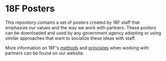 # 18F Posters

This repository contains a set of posters created by 18F staff that emphasize our values and the way we work with partners. These posters can be downloaded and used by any government agency adopting or using similar approaches that want to socialize these ideas with staff.

More information on 18F's [methods](https://methods.18f.gov/) and [principles](https://18f.gsa.gov/partnership-principles/) when working with partners can be found on our website.